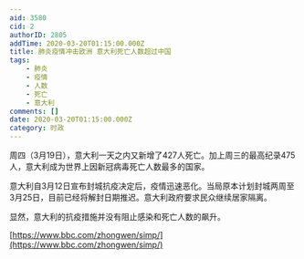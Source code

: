 ```yaml
---
aid: 3580
cid: 2
authorID: 2805
addTime: 2020-03-20T01:15:00.000Z
title: 肺炎疫情冲击欧洲 意大利死亡人数超过中国
tags:
    - 肺炎
    - 疫情
    - 人数
    - 死亡
    - 意大利
comments: []
date: 2020-03-20T01:15:00.000Z
category: 时政
---
```


周四（3月19日），意大利一天之内又新增了427人死亡。加上周三的最高纪录475人，意大利成为世界上因新冠病毒死亡人数最多的国家。

意大利自3月12日宣布封城抗疫决定后，疫情迅速恶化。当局原本计划封城两周至3月25日，目前已经将解封日期推迟。意大利政府要求民众继续居家隔离。

显然，意大利的抗疫措施并没有阻止感染和死亡人数的飙升。

[https://www.bbc.com/zhongwen/simp/](https://www.bbc.com/zhongwen/simp/)
